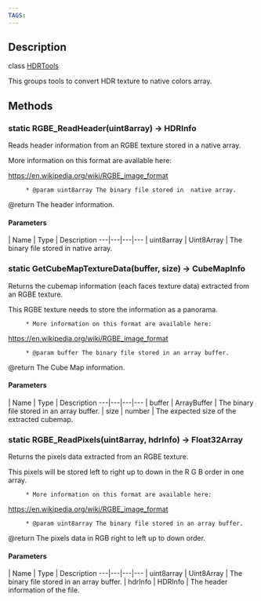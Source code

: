 ```yaml
---
TAGS:
---
```

## Description

class [HDRTools](/classes/3.1/HDRTools)

This groups tools to convert HDR texture to native colors array.

## Methods

### static RGBE_ReadHeader(uint8array) &rarr; HDRInfo

Reads header information from an RGBE texture stored in a native array.

More information on this format are available here:

https://en.wikipedia.org/wiki/RGBE_image_format

         * @param uint8array The binary file stored in  native array.

@return The header information.

#### Parameters
 | Name | Type | Description
---|---|---|---
 | uint8array | Uint8Array |  The binary file stored in  native array.

### static GetCubeMapTextureData(buffer, size) &rarr; CubeMapInfo

Returns the cubemap information (each faces texture data) extracted from an RGBE texture.

This RGBE texture needs to store the information as a panorama.

         * More information on this format are available here:

https://en.wikipedia.org/wiki/RGBE_image_format

         * @param buffer The binary file stored in an array buffer.

@return The Cube Map information.

#### Parameters
 | Name | Type | Description
---|---|---|---
 | buffer | ArrayBuffer |  The binary file stored in an array buffer.
 | size | number |  The expected size of the extracted cubemap.
### static RGBE_ReadPixels(uint8array, hdrInfo) &rarr; Float32Array

Returns the pixels data extracted from an RGBE texture.

This pixels will be stored left to right up to down in the R G B order in one array.

         * More information on this format are available here:

https://en.wikipedia.org/wiki/RGBE_image_format

         * @param uint8array The binary file stored in an array buffer.

@return The pixels data in RGB right to left up to down order.

#### Parameters
 | Name | Type | Description
---|---|---|---
 | uint8array | Uint8Array |  The binary file stored in an array buffer.
 | hdrInfo | HDRInfo |  The header information of the file.
